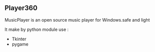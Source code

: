 ## Player360

MusicPlayer is an open source music player for Windows.safe and light

It make by python 
module use :
* Tkinter
* pygame
